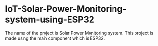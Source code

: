 # IoT-Solar-Power-Monitoring-system-using-ESP32
The name of the project is Solar Power Monitoring system. This project is made using the main component which is ESP32.
